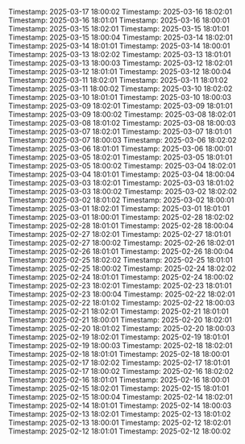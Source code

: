 Timestamp: 2025-03-17 18:00:02
Timestamp: 2025-03-16 18:02:01
Timestamp: 2025-03-16 18:01:01
Timestamp: 2025-03-16 18:00:01
Timestamp: 2025-03-15 18:02:01
Timestamp: 2025-03-15 18:01:01
Timestamp: 2025-03-15 18:00:04
Timestamp: 2025-03-14 18:02:01
Timestamp: 2025-03-14 18:01:01
Timestamp: 2025-03-14 18:00:01
Timestamp: 2025-03-13 18:02:02
Timestamp: 2025-03-13 18:01:01
Timestamp: 2025-03-13 18:00:03
Timestamp: 2025-03-12 18:02:01
Timestamp: 2025-03-12 18:01:01
Timestamp: 2025-03-12 18:00:04
Timestamp: 2025-03-11 18:02:01
Timestamp: 2025-03-11 18:01:02
Timestamp: 2025-03-11 18:00:02
Timestamp: 2025-03-10 18:02:02
Timestamp: 2025-03-10 18:01:01
Timestamp: 2025-03-10 18:00:03
Timestamp: 2025-03-09 18:02:01
Timestamp: 2025-03-09 18:01:01
Timestamp: 2025-03-09 18:00:02
Timestamp: 2025-03-08 18:02:01
Timestamp: 2025-03-08 18:01:02
Timestamp: 2025-03-08 18:00:03
Timestamp: 2025-03-07 18:02:01
Timestamp: 2025-03-07 18:01:01
Timestamp: 2025-03-07 18:00:03
Timestamp: 2025-03-06 18:02:02
Timestamp: 2025-03-06 18:01:01
Timestamp: 2025-03-06 18:00:01
Timestamp: 2025-03-05 18:02:01
Timestamp: 2025-03-05 18:01:01
Timestamp: 2025-03-05 18:00:02
Timestamp: 2025-03-04 18:02:01
Timestamp: 2025-03-04 18:01:01
Timestamp: 2025-03-04 18:00:04
Timestamp: 2025-03-03 18:02:01
Timestamp: 2025-03-03 18:01:02
Timestamp: 2025-03-03 18:00:02
Timestamp: 2025-03-02 18:02:02
Timestamp: 2025-03-02 18:01:02
Timestamp: 2025-03-02 18:00:01
Timestamp: 2025-03-01 18:02:01
Timestamp: 2025-03-01 18:01:01
Timestamp: 2025-03-01 18:00:01
Timestamp: 2025-02-28 18:02:02
Timestamp: 2025-02-28 18:01:01
Timestamp: 2025-02-28 18:00:04
Timestamp: 2025-02-27 18:02:01
Timestamp: 2025-02-27 18:01:01
Timestamp: 2025-02-27 18:00:02
Timestamp: 2025-02-26 18:02:01
Timestamp: 2025-02-26 18:01:01
Timestamp: 2025-02-26 18:00:04
Timestamp: 2025-02-25 18:02:02
Timestamp: 2025-02-25 18:01:01
Timestamp: 2025-02-25 18:00:02
Timestamp: 2025-02-24 18:02:02
Timestamp: 2025-02-24 18:01:01
Timestamp: 2025-02-24 18:00:02
Timestamp: 2025-02-23 18:02:01
Timestamp: 2025-02-23 18:01:01
Timestamp: 2025-02-23 18:00:04
Timestamp: 2025-02-22 18:02:01
Timestamp: 2025-02-22 18:01:02
Timestamp: 2025-02-22 18:00:03
Timestamp: 2025-02-21 18:02:01
Timestamp: 2025-02-21 18:01:01
Timestamp: 2025-02-21 18:00:01
Timestamp: 2025-02-20 18:02:01
Timestamp: 2025-02-20 18:01:02
Timestamp: 2025-02-20 18:00:03
Timestamp: 2025-02-19 18:02:01
Timestamp: 2025-02-19 18:01:01
Timestamp: 2025-02-19 18:00:03
Timestamp: 2025-02-18 18:02:01
Timestamp: 2025-02-18 18:01:01
Timestamp: 2025-02-18 18:00:01
Timestamp: 2025-02-17 18:02:02
Timestamp: 2025-02-17 18:01:01
Timestamp: 2025-02-17 18:00:02
Timestamp: 2025-02-16 18:02:02
Timestamp: 2025-02-16 18:01:01
Timestamp: 2025-02-16 18:00:01
Timestamp: 2025-02-15 18:02:01
Timestamp: 2025-02-15 18:01:01
Timestamp: 2025-02-15 18:00:04
Timestamp: 2025-02-14 18:02:01
Timestamp: 2025-02-14 18:01:01
Timestamp: 2025-02-14 18:00:03
Timestamp: 2025-02-13 18:02:01
Timestamp: 2025-02-13 18:01:02
Timestamp: 2025-02-13 18:00:01
Timestamp: 2025-02-12 18:02:01
Timestamp: 2025-02-12 18:01:01
Timestamp: 2025-02-12 18:00:02
